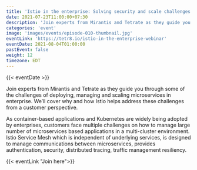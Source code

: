 ```yaml
---
title: 'Istio in the enterprise: Solving security and scale challenges for microservices in Kubernetes'
date: 2021-07-23T11:00:00+07:30
description: 'Join experts from Mirantis and Tetrate as they guide you through some of the challenges of deploying'
categories: 'event'
image: 'images/events/episode-010-thumbnail.jpg'
eventLink: 'https://tetr8.io/istio-in-the-enterprise-webinar'
eventDate: 2021-08-04T01:00:00
pastEvent: false
weight: 12
timezone: EDT
---
```


{{< eventDate >}}

Join experts from Mirantis and Tetrate as they guide you through some of the challenges of deploying, managing and scaling microservices in enterprise. We’ll cover why and how Istio helps address these challenges from a customer perspective.

As container-based applications and Kubernetes are widely being adopted by enterprises, customers face multiple challenges on how to manage large number of microservices based applications in a multi-cluster environment. Istio Service Mesh which is independent of underlying services, is designed to manage communications between microservices, provides authentication, security, distributed tracing, traffic management resiliency.

{{< eventLink "Join here">}}
